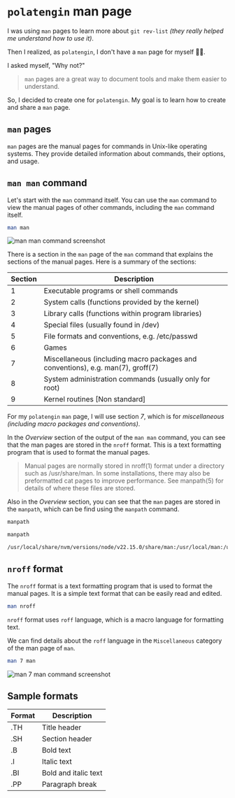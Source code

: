 # `polatengin` man page

I was using `man` pages to learn more about `git rev-list` _(they really helped me understand how to use it)_.

Then I realized, as `polatengin`, I don't have a `man` page for myself 🤷‍♂️.

I asked myself, "Why not?"

> `man` pages are a great way to document tools and make them easier to understand.

So, I decided to create one for `polatengin`. My goal is to learn how to create and share a `man` page.

## `man` pages

`man` pages are the manual pages for commands in Unix-like operating systems. They provide detailed information about commands, their options, and usage.

## `man man` command

Let's start with the `man` command itself. You can use the `man` command to view the manual pages of other commands, including the `man` command itself.

```bash
man man
```

![man man command screenshot](https://github.com/user-attachments/assets/d9d1d382-81b4-4724-afe9-176b39da27c3)

There is a section in the `man` page of the `man` command that explains the sections of the manual pages. Here is a summary of the sections:

| Section | Description |
|---------|-------------|
| 1 | Executable programs or shell commands |
| 2 | System calls (functions provided by the kernel) |
| 3 | Library calls (functions within program libraries) |
| 4 | Special files (usually found in /dev) |
| 5 | File formats and conventions, e.g. /etc/passwd |
| 6 | Games |
| 7 | Miscellaneous (including macro packages and conventions), e.g. man(7), groff(7) |
| 8 | System administration commands (usually only for root) |
| 9 | Kernel routines [Non standard] |

For my `polatengin` `man` page, I will use section _7_, which is for _miscellaneous (including macro packages and conventions)_.

In the _Overview_ section of the output of the `man man` command, you can see that the man pages are stored in the `nroff` format. This is a text formatting program that is used to format the manual pages.

> Manual pages are normally stored in nroff(1) format under a directory such as /usr/share/man. In some installations, there may also be preformatted cat pages to improve performance. See manpath(5) for details of where these files are stored.

Also in the _Overview_ section, you can see that the `man` pages are stored in the `manpath`, which can be find using the `manpath` command.

```bash
manpath
```

```bash
manpath

/usr/local/share/nvm/versions/node/v22.15.0/share/man:/usr/local/man:/usr/local/share/man:/usr/share/man
```

## `nroff` format

The `nroff` format is a text formatting program that is used to format the manual pages. It is a simple text format that can be easily read and edited.

```bash
man nroff
```

`nroff` format uses `roff` language, which is a macro language for formatting text.

We can find details about the `roff` language in the `Miscellaneous` category of the man page of `man`.

```bash
man 7 man
```

![man 7 man command screenshot](https://github.com/user-attachments/assets/961e675c-594b-49fe-bda9-46d7767b3013)

## Sample formats

| Format | Description |
|--------|-------------|
| .TH | Title header |
| .SH | Section header |
| .B | Bold text |
| .I | Italic text |
| .BI | Bold and italic text |
| .PP | Paragraph break |

